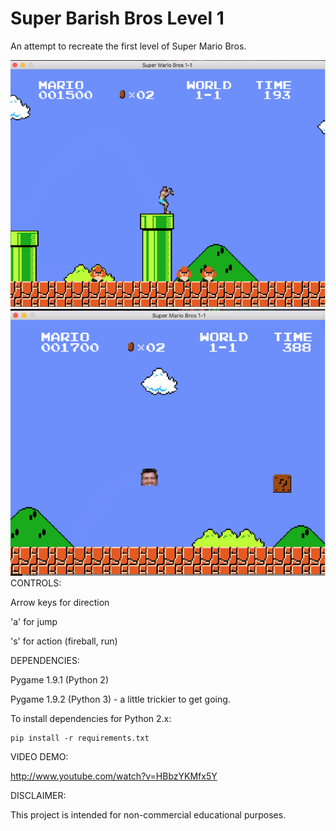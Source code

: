 Super Barish Bros Level 1
=============

An attempt to recreate the first level of Super Mario Bros.

![screenshot](https://github.com/frknikiz/Mario-Level-1/raw/master/baris1.png)
![screenshot](https://github.com/frknikiz/Mario-Level-1/raw/master/baris2.png)
CONTROLS: 

Arrow keys for direction

'a' for jump

's' for action (fireball, run)


DEPENDENCIES:

Pygame 1.9.1 (Python 2)

Pygame 1.9.2 (Python 3) - a little trickier to get going.

To install dependencies for Python 2.x:

	pip install -r requirements.txt

VIDEO DEMO:

http://www.youtube.com/watch?v=HBbzYKMfx5Y
   
DISCLAIMER:

This project is intended for non-commercial educational purposes.